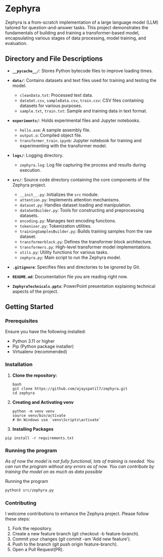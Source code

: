 # Zephyra

Zephyra is a from-scratch implementation of a large language model (LLM) tailored for question-and-answer tasks. This project demonstrates the fundamentals of building and training a transformer-based model, encapsulating various stages of data processing, model training, and evaluation.

## Directory and File Descriptions

- **`__pycache__/`**: Stores Python bytecode files to improve loading times.
  
- **`data/`**: Contains datasets and text files used for training and testing the model.
  - `cleanData.txt`: Processed text data.
  - `dataSet.csv`, `sampleData.csv`, `train.csv`: CSV files containing datasets for various purposes.
  - `sample.txt`, `train.txt`: Sample and training data in text format.

- **`experiments/`**: Holds experimental files and Jupyter notebooks.
  - `hello.asm`: A sample assembly file.
  - `output.o`: Compiled object file.
  - `transformer_train.ipynb`: Jupyter notebook for training and experimenting with the transformer model.

- **`logs/`**: Logging directory.
  - `zephyra.log`: Log file capturing the process and results during execution.

- **`src/`**: Source code directory containing the core components of the Zephyra project.
  - `__init__.py`: Initializes the `src` module.
  - `attention.py`: Implements attention mechanisms.
  - `dataset.py`: Handles dataset loading and manipulation.
  - `dataSetBuilder.py`: Tools for constructing and preprocessing datasets.
  - `encoding.py`: Manages text encoding functions.
  - `tokeniser.py`: Tokenization utilities.
  - `trainingSamplesBuilder.py`: Builds training samples from the raw dataset.
  - `transformerblock.py`: Defines the transformer block architecture.
  - `transformers.py`: High-level transformer model implementations.
  - `utils.py`: Utility functions for various tasks.
  - `zephyra.py`: Main script to run the Zephyra model.

- **`.gitignore`**: Specifies files and directories to be ignored by Git.
- **`README.md`**: Documentation file you are reading right now.
- **`ZephyraTechnicals.pptx`**: PowerPoint presentation explaining technical aspects of the project.

## Getting Started

### Prerequisites

Ensure you have the following installed:

- Python 3.11 or higher
- Pip (Python package installer)
- Virtualenv (recommended)

### Installation

1. **Clone the repository:**
   ```
   bash
   git clone https://github.com/ajayspatil7/zephyra.git
   cd zephyra 
   
   ```

2. **Creating and Activating venv**
    ```
    python -m venv venv
    source venv/bin/activate  
    # On Windows use `venv\Scripts\activate`             
    ```

2. **Installing Packages**
```
pip install -r requirements.txt
```

### Running the program
<p><i>As of now the model is not fully functional, lots of training is needed. You can run the program without any errors as of now. You can contribute by training the model on as much as data possible</i></p>

Running the program
```bash
python3 src/zephyra.py
```

### Contributing

I welcome contributions to enhance the Zephyra project. Please follow these steps:

1. Fork the repository.
2. Create a new feature branch (git checkout -b feature-branch).
3. Commit your changes (git commit -am 'Add new feature').
4. Push to the branch (git push origin feature-branch).
5. Open a Pull Request(PR).



